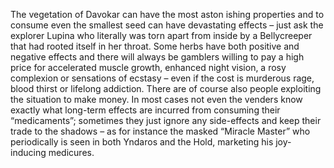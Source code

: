 The vegetation of Davokar can have the most aston ishing properties and to consume even the smallest seed can have devastating effects – just ask the explorer Lupina who literally was torn apart from inside by a Bellycreeper that had rooted itself in her throat. Some herbs have both positive and negative effects and there will always be gamblers willing to pay a high price for accelerated muscle growth, enhanced night vision, a rosy complexion or sensations of ecstasy – even if the cost is murderous rage, blood thirst or lifelong addiction.
There are of course also people exploiting the situation to make money. In most cases not even the venders know exactly what long-term effects are incurred from consuming their “medicaments”; sometimes they just ignore any side-effects and keep their trade to the shadows – as for instance the masked “Miracle Master” who periodically is seen in both Yndaros and the Hold, marketing his joy-inducing medicures.